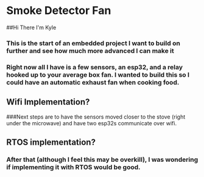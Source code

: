 # Smoke Detector Fan

##Hi There I'm Kyle

### This is the start of an embedded project I want to build on further and see how much more advanced I can make it
### Right now all I have is a few sensors, an esp32, and a relay hooked up to your average box fan. I wanted to build this so I could have an automatic exhaust fan when cooking food.

## Wifi Implementation?
###Next steps are to have the sensors moved closer to the stove (right under the microwave) and have two esp32s communicate over wifi.

## RTOS implementation?
### After that (although I feel this may be overkill), I was wondering if implementing it with RTOS would be good.
